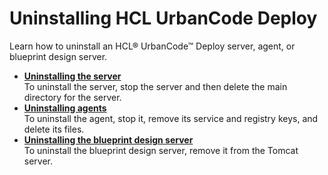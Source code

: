 # Uninstalling HCL UrbanCode Deploy

Learn how to uninstall an HCL® UrbanCode™ Deploy server, agent, or blueprint design server.

-   **[Uninstalling the server](../../com.ibm.udeploy.install.doc/topics/server_uninstall.md)**  
To uninstall the server, stop the server and then delete the main directory for the server.
-   **[Uninstalling agents](../../com.ibm.udeploy.install.doc/topics/agent_uninstall.md)**  
To uninstall the agent, stop it, remove its service and registry keys, and delete its files.
-   **[Uninstalling the blueprint design server](../../com.ibm.edt.doc/topics/uninstall_server_bds.md)**  
To uninstall the blueprint design server, remove it from the Tomcat server.

